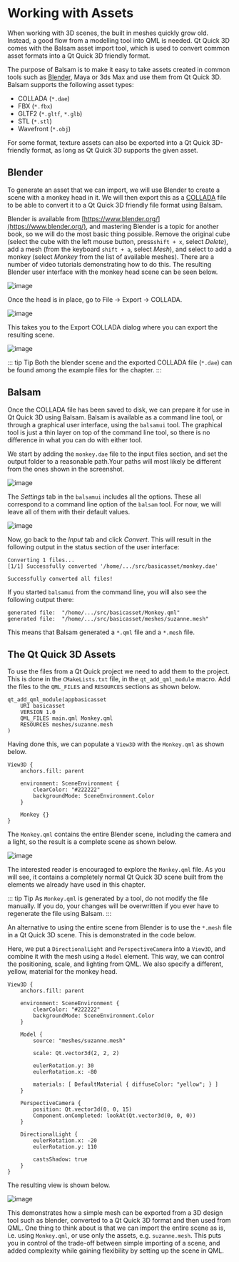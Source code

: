 # Working with Assets

When working with 3D scenes, the built in meshes quickly grow old. Instead, a good flow from a modelling tool into QML is needed. Qt Quick 3D comes with the Balsam asset import tool, which is used to convert common asset formats into a Qt Quick 3D friendly format.

The purpose of Balsam is to make it easy to take assets created in common tools such as [Blender](https://www.blender.org/), Maya or 3ds Max and use them from Qt Quick 3D. Balsam supports the following asset types:

* COLLADA (`*.dae`)
* FBX (`*.fbx`)
* GLTF2 (`*.gltf`, `*.glb`)
* STL (`*.stl`)
* Wavefront (`*.obj`)

For some format, texture assets can also be exported into a Qt Quick 3D-friendly format, as long as Qt Quick 3D supports the given asset.

## Blender

To generate an asset that we can import, we will use Blender to create a scene with a monkey head in it. We will then export this as a [COLLADA](https://en.wikipedia.org/wiki/COLLADA) file to be able to convert it to a Qt Quick 3D friendly file format using Balsam.

Blender is available from [https://www.blender.org/](https://www.blender.org/), and mastering Blender is a topic for another book, so we will do the most basic thing possible. Remove the original cube (select the cube with the left mouse button, press`shift + x`, select _Delete_), add a mesh (from the keyboard `shift + a`, select _Mesh_), and select to add a monkey (select _Monkey_ from the list of available meshes). There are a number of video tutorials demonstrating how to do this. The resulting Blender user interface with the monkey head scene can be seen below.

![image](assets/blender-monkey.png)

Once the head is in place, go to File -> Export -> COLLADA.

![image](assets/blender-export-menu.png)

This takes you to the Export COLLADA dialog where you can export the resulting scene.

![image](assets/blender-export-collada.png)

::: tip Tip Both the blender scene and the exported COLLADA file (`*.dae`) can be found among the example files for the chapter. :::

## Balsam

Once the COLLADA file has been saved to disk, we can prepare it for use in Qt Quick 3D using Balsam. Balsam is available as a command line tool, or through a graphical user interface, using the `balsamui` tool. The graphical tool is just a thin layer on top of the command line tool, so there is no difference in what you can do with either tool.

We start by adding the `monkey.dae` file to the input files section, and set the output folder to a reasonable path.Your paths will most likely be different from the ones shown in the screenshot.

![image](assets/balsamui-1.png)

The _Settings_ tab in the `balsamui` includes all the options. These all correspond to a command line option of the `balsam` tool. For now, we will leave all of them with their default values.

![image](assets/balsamui-2.png)

Now, go back to the _Input_ tab and click _Convert_. This will result in the following output in the status section of the user interface:

```
Converting 1 files...
[1/1] Successfully converted '/home/.../src/basicasset/monkey.dae'

Successfully converted all files!
```

If you started `balsamui` from the command line, you will also see the following output there:

```
generated file:  "/home/.../src/basicasset/Monkey.qml"
generated file:  "/home/.../src/basicasset/meshes/suzanne.mesh"
```

This means that Balsam generated a `*.qml` file and a `*.mesh` file.

## The Qt Quick 3D Assets

To use the files from a Qt Quick project we need to add them to the project. This is done in the `CMakeLists.txt` file, in the `qt_add_qml_module` macro. Add the files to the `QML_FILES` and `RESOURCES` sections as shown below.

```
qt_add_qml_module(appbasicasset
    URI basicasset
    VERSION 1.0
    QML_FILES main.qml Monkey.qml 
    RESOURCES meshes/suzanne.mesh
)
```

Having done this, we can populate a `View3D` with the `Monkey.qml` as shown below.

```
View3D {
    anchors.fill: parent

    environment: SceneEnvironment {
        clearColor: "#222222"
        backgroundMode: SceneEnvironment.Color
    }

    Monkey {}
}
```

The `Monkey.qml` contains the entire Blender scene, including the camera and a light, so the result is a complete scene as shown below.

![image](assets/asset-first-input.png)

The interested reader is encouraged to explore the `Monkey.qml` file. As you will see, it contains a completely normal Qt Quick 3D scene built from the elements we already have used in this chapter.

::: tip Tip As `Monkey.qml` is generated by a tool, do not modify the file manually. If you do, your changes will be overwritten if you ever have to regenerate the file using Balsam. :::

An alternative to using the entire scene from Blender is to use the `*.mesh` file in a Qt Quick 3D scene. This is demonstrated in the code below.

Here, we put a `DirectionalLight` and `PerspectiveCamera` into a `View3D`, and combine it with the mesh using a `Model` element. This way, we can control the positioning, scale, and lighting from QML. We also specify a different, yellow, material for the monkey head.

```
View3D {
    anchors.fill: parent

    environment: SceneEnvironment {
        clearColor: "#222222"
        backgroundMode: SceneEnvironment.Color
    }

    Model {
        source: "meshes/suzanne.mesh"

        scale: Qt.vector3d(2, 2, 2)

        eulerRotation.y: 30
        eulerRotation.x: -80

        materials: [ DefaultMaterial { diffuseColor: "yellow"; } ]
    }

    PerspectiveCamera {
        position: Qt.vector3d(0, 0, 15)
        Component.onCompleted: lookAt(Qt.vector3d(0, 0, 0))
    }

    DirectionalLight {
        eulerRotation.x: -20
        eulerRotation.y: 110

        castsShadow: true
    }
}
```

The resulting view is shown below.

![image](assets/asset-second-input.png)

This demonstrates how a simple mesh can be exported from a 3D design tool such as blender, converted to a Qt Quick 3D format and then used from QML. One thing to think about is that we can import the entire scene as is, i.e. using `Monkey.qml`, or use only the assets, e.g. `suzanne.mesh`. This puts you in control of the trade-off between simple importing of a scene, and added complexity while gaining flexibility by setting up the scene in QML.
